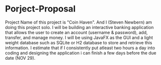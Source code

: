 # Porject-Proposal

Project Name of this project is "Coin Haven". And I (Steven Newbern) am doing this project solo. I will be building an interactive banking application that allows the user to create an account (username & password), add, transfer, and manage money. I will be using JavaFX as the GUI and a light weight database such as SQLite or H2 database to
store and retrieve this information. I estimate that if I consistently put atleast two hours a day into coding and designing the application i can finish a few days before the due date (NOV 29).
